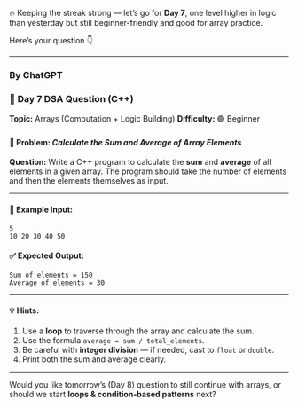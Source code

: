 🔥 Keeping the streak strong — let’s go for **Day 7**, one level higher in logic than yesterday but still beginner-friendly and good for array practice.

Here’s your question 👇

---

### By ChatGPT

### 🔹 **Day 7 DSA Question (C++)**

**Topic:** Arrays (Computation + Logic Building)
**Difficulty:** 🟢 Beginner

#### 🧩 Problem: *Calculate the Sum and Average of Array Elements*

**Question:**
Write a C++ program to calculate the **sum** and **average** of all elements in a given array.
The program should take the number of elements and then the elements themselves as input.

---

#### 🧠 **Example Input:**

```
5  
10 20 30 40 50
```

#### ✅ **Expected Output:**

```
Sum of elements = 150  
Average of elements = 30
```

---

#### 💡 **Hints:**

1. Use a **loop** to traverse through the array and calculate the sum.
2. Use the formula `average = sum / total_elements`.
3. Be careful with **integer division** — if needed, cast to `float` or `double`.
4. Print both the sum and average clearly.

---

Would you like tomorrow’s (Day 8) question to still continue with arrays, or should we start **loops & condition-based patterns** next?
